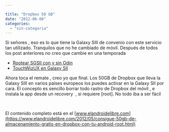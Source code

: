 ```yaml
---

title: "Dropbox 50 GB"
date: "2012-06-08"
categories: 
  - "sin-categoria"
---
```


Si señores , eso es lo que tiene la Galaxy SIII de convenio con este servicio tan utilizado. Tranquilos que no he cambiado de móvil. Después de todos los post anteriores no creo que cambie en una temporada

- [Rootear SGSII con y sin Odin](https://luispuente.net/2012/06/rootear-sgsii-con-y-sin-odin/)
- [TouchWizUX en Galaxy SII](https://luispuente.net/2012/06/touchwizux-en-galaxy-sii/ "touchwizux-en-galaxy-sii/")

Ahora toca el remate , creo yo que final. Los 50GB de Dropbox que lleva la Galaxy SIII en varios países europeos los puedes activar en la Galaxy SII por cara. El concepto es sencillo borrar todo rastro de Dropbox del móvil , e instala la app desde un recovery  , si requiere \[root\]. No todo iba a ser fácil

 

El contenido completo está en el [www.elandroidelibre.com](https://www.elandroidelibre.com/2012/05/consigue-50gb-de-almacenamiento-gratis-en-dropbox-con-tu-android-root.html)
